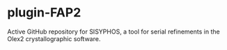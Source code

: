 # plugin-FAP2

Active GitHub repository for SISYPHOS, a tool for serial refinements in the Olex2 crystallographic software.
